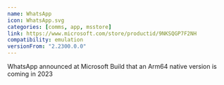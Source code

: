 ```yaml
---
name: WhatsApp
icon: WhatsApp.svg
categories: [comms, app, msstore]
link: https://www.microsoft.com/store/productid/9NKSQGP7F2NH
compatibility: emulation
versionFrom: "2.2300.0.0"
---
```


WhatsApp announced at Microsoft Build that an Arm64 native version is coming in 2023
